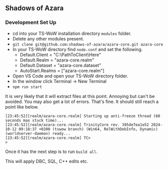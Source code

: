 ## Shadows of Azara

### Development Set Up

- cd into your TS-WoW installation directory `modules` folder.
- Delete any other modules present.
- `git clone git@github.com:shadows-of-azara/azara-core.git azara-core`
- In your TS-WoW directory find `node.conf` and set the following.
    - Default.Client = "C:\\PathToClient\\Here"
    - Default.Realm = "azara-core.realm"
    - Default.Dataset = "azara-core.dataset"
    - AutoStart.Realms = ["azara-core.realm"]
- Open VS Code and open your TS-WoW directory folder.
- In the window click Terminal -> New Terminal
- `npm run start`

It is very likely that it will extract files at this point. Annoying but can't be avoided. You may also get a lot of errors. That's fine. It should still reach a point like below. 

```
[23:45:52][realm/azara-core.realm] Starting up anti-freeze thread (60 seconds max stuck time)...
[23:45:52][realm/azara-core.realm] TrinityCore rev. 395de7ea1e52 2024-10-12 09:18:37 +0200 (tswow branch) (Win64, RelWithDebInfo, Dynamic) (worldserver-daemon) ready...
[23:45:52][realm/azara-core.realm] TC>
>
```

Once it has the next step is to run `build all`.

This will apply DBC, SQL, C++ edits etc. 